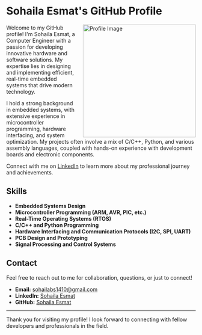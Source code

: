 # Sohaila Esmat's GitHub Profile

<img src="https://github.com/sohailaesmat14/sohailaesmat14/assets/170406386/9feb45c4-9b1f-4fcb-8219-0e46d32d3a79" alt="Profile Image" alt="Profile Image" align="right" width="300" style="margin-left: 20px;">

Welcome to my GitHub profile! I'm Sohaila Esmat, a Computer Engineer with a passion for developing innovative hardware and software solutions. My expertise lies in designing and implementing efficient, real-time embedded systems that drive modern technology.


I hold a strong background in embedded systems, with extensive experience in microcontroller programming, hardware interfacing, and system optimization. My projects often involve a mix of C/C++, Python, and various assembly languages, coupled with hands-on experience with development boards and electronic components.

Connect with me on [LinkedIn](https://www.linkedin.com/in/sohailaesmat/) to learn more about my professional journey and achievements.

## Skills

- **Embedded Systems Design**
- **Microcontroller Programming (ARM, AVR, PIC, etc.)**
- **Real-Time Operating Systems (RTOS)**
- **C/C++ and Python Programming**
- **Hardware Interfacing and Communication Protocols (I2C, SPI, UART)**
- **PCB Design and Prototyping**
- **Signal Processing and Control Systems**

## Contact

Feel free to reach out to me for collaboration, questions, or just to connect!

- **Email:** [sohailabs1410@gmail.com](mailto:sohailabs1410@gmail.com)
- **LinkedIn:** [Sohaila Esmat](https://www.linkedin.com/in/sohailaesmat/)
- **GitHub:** [Sohaila Esmat](https://github.com/sohailaesmat14)

---

Thank you for visiting my profile! I look forward to connecting with fellow developers and professionals in the field.
